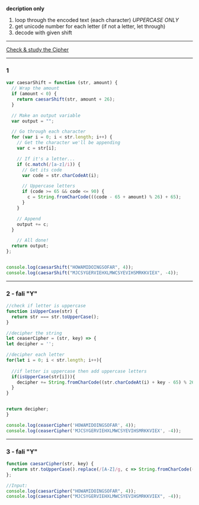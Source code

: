 **decription only**

1. loop through the encoded text (each character) *UPPERCASE ONLY*
2. get unicode number for each letter (if not a letter, let through)
3. decode with given shift

---

[Check & study the Cipher](https://www.xarg.org/tools/caesar-cipher/)

---

### 1

```js
var caesarShift = function (str, amount) {
  // Wrap the amount
  if (amount < 0) {
    return caesarShift(str, amount + 26);
  }

  // Make an output variable
  var output = "";

  // Go through each character
  for (var i = 0; i < str.length; i++) {
    // Get the character we'll be appending
    var c = str[i];

    // If it's a letter...
    if (c.match(/[a-z]/i)) {
      // Get its code
      var code = str.charCodeAt(i);

      // Uppercase letters
      if (code >= 65 && code <= 90) {
        c = String.fromCharCode(((code - 65 + amount) % 26) + 65);
      }
    }

    // Append
    output += c;
  }

    // All done!
  return output;
};


console.log(caesarShift("HOWAMIDOINGSOFAR", 4));
console.log(caesarShift("MJCSYGERVIEHXLMWCSYEVIHSMRKKVIEX", -4));
```

---

### 2 - fali "Y"

```js
//check if letter is uppercase
function isUpperCase(str) {
  return str === str.toUpperCase();
}

//decipher the string
let ceaserCipher = (str, key) => {
let decipher = '';

//decipher each letter
for(let i = 0; i < str.length; i++){
  
  //if letter is uppercase then add uppercase letters
  if(isUpperCase(str[i])){
    decipher += String.fromCharCode((str.charCodeAt(i) + key - 65) % 26 + 65);
  }
}


return decipher;
}

console.log(ceaserCipher('HOWAMIDOINGSOFAR', 4));
console.log(ceaserCipher('MJCSYGERVIEHXLMWCSYEVIHSMRKKVIEX', -4));
```

---

### 3 - fali "Y"

```js
function caesarCipher(str, key) {
  return str.toUpperCase().replace(/[A-Z]/g, c => String.fromCharCode((c.charCodeAt(0)-65 + key ) % 26 + 65));
};

//Input:
console.log(caesarCipher("HOWAMIDOINGSOFAR", 4));
console.log(caesarCipher("MJCSYGERVIEHXLMWCSYEVIHSMRKKVIEX", -4));
```